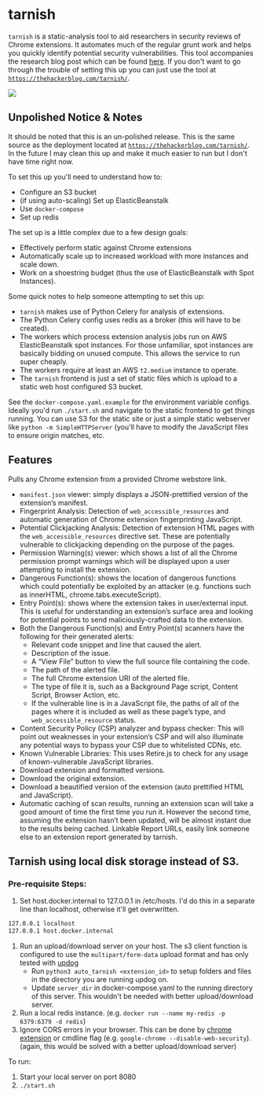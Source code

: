 # tarnish

`tarnish` is a static-analysis tool to aid researchers in security reviews of Chrome extensions. It automates much of the regular grunt work and helps you quickly identify potential security vulnerabilities. This tool accompanies the research blog post which can be found [here](https://thehackerblog.com/kicking-the-rims-a-guide-for-securely-writing-and-auditing-chrome-extensions/index.html). If you don't want to go through the trouble of setting this up you can just use the tool at [`https://thehackerblog.com/tarnish/`](https://thehackerblog.com/tarnish/).

![](screenshot.png)

## Unpolished Notice & Notes

It should be noted that this is an un-polished release. This is the same source as the deployment located at [`https://thehackerblog.com/tarnish/`](https://thehackerblog.com/tarnish/). In the future I may clean this up and make it much easier to run but I don't have time right now.

To set this up you'll need to understand how to:

* Configure an S3 bucket
* (if using auto-scaling) Set up ElasticBeanstalk
* Use `docker-compose`
* Set up redis

The set up is a little complex due to a few design goals:

* Effectively perform static against Chrome extensions
* Automatically scale up to increased workload with more instances and scale down.
* Work on a shoestring budget (thus the use of ElasticBeanstalk with Spot Instances).

Some quick notes to help someone attempting to set this up:

* `tarnish` makes use of Python Celery for analysis of extensions.
* The Python Celery config uses redis as a broker (this will have to be created).
*  The workers which process extension analysis jobs run on AWS ElasticBeanstalk spot instances. For those unfamiliar, spot instances are basically bidding on unused compute. This allows the service to run super cheaply.
* The workers require at least an AWS `t2.medium` instance to operate.
* The `tarnish` frontend is just a set of static files which is upload to a static web host configured S3 bucket.

See the `docker-compose.yaml.example` for the environment variable configs. Ideally you'd run `./start.sh` and navigate to the static frontend to get things running. You can use S3 for the static site or just a simple static webserver like `python -m SimpleHTTPServer` (you'll have to modify the JavaScript files to ensure origin matches, etc.

## Features
Pulls any Chrome extension from a provided Chrome webstore link.

* `manifest.json` viewer: simply displays a JSON-prettified version of the extension’s manifest.
* Fingerprint Analysis: Detection of `web_accessible_resources` and automatic generation of Chrome extension fingerprinting JavaScript.
* Potential Clickjacking Analysis: Detection of extension HTML pages with the `web_accessible_resources` directive set. These are potentially vulnerable to clickjacking depending on the purpose of the pages.
* Permission Warning(s) viewer: which shows a list of all the Chrome permission prompt warnings which will be displayed upon a user attempting to install the extension.
* Dangerous Function(s): shows the location of dangerous functions which could potentially be exploited by an attacker (e.g. functions such as innerHTML, chrome.tabs.executeScript).
* Entry Point(s): shows where the extension takes in user/external input. This is useful for understanding an extension’s surface area and looking for potential points to send maliciously-crafted data to the extension.
* Both the Dangerous Function(s) and Entry Point(s) scanners have the following for their generated alerts:
	* Relevant code snippet and line that caused the alert.
	* Description of the issue.
	* A “View File” button to view the full source file containing the code.
	* The path of the alerted file.
	* The full Chrome extension URI of the alerted file.
	* The type of file it is, such as a Background Page script, Content Script, Browser Action, etc.
	* If the vulnerable line is in a JavaScript file, the paths of all of the pages where it is included as well as these page’s type, and `web_accessible_resource` status.
* Content Security Policy (CSP) analyzer and bypass checker: This will point out weaknesses in your extension’s CSP and will also illuminate any potential ways to bypass your CSP due to whitelisted CDNs, etc.
* Known Vulnerable Libraries: This uses Retire.js to check for any usage of known-vulnerable JavaScript libraries.
* Download extension and formatted versions.
* Download the original extension.
* Download a beautified version of the extension (auto prettified HTML and JavaScript).
* Automatic caching of scan results, running an extension scan will take a good amount of time the first time you run it. However the second time, assuming the extension hasn’t been updated, will be almost instant due to the results being cached.
Linkable Report URLs, easily link someone else to an extension report generated by tarnish.

## Tarnish using local disk storage instead of S3.

### Pre-requisite Steps:

1.  Set host.docker.internal to 127.0.0.1 in /etc/hosts. I'd do this in a
    separate line than localhost, otherwise it'll get overwritten.

```bash
127.0.0.1 localhost
127.0.0.1 host.docker.internal
```

1.  Run an upload/download server on your host. The s3 client function is
    configured to use the `multipart/form-data` upload format and has only
    tested with [updog](https://github.com/sc0tfree/updog)
    -   Run `python3 auto_tarnish <extension_id>` to setup folders and files in
        the directory you are running updog on.
    -   Update `server_dir` in docker-compose.yaml to the running directory of
        this server. This wouldn't be needed with better upload/download server.
2.  Run a local redis instance. (e.g. `docker run --name my-redis -p 6379:6379
    -d redis`)
3.  Ignore CORS errors in your browser. This can be done by
    [chrome extension](https://addons.mozilla.org/en-US/firefox/addon/cors-everywhere/)
    or cmdline flag (e.g. `google-chrome --disable-web-security`). (again, this
    would be solved with a better upload/download server)

To run:

1.  Start your local server on port 8080
2.  `./start.sh`
